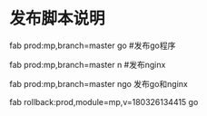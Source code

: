 # 发布脚本说明
fab prod:mp,branch=master go #发布go程序

fab prod:mp,branch=master n #发布nginx

fab prod:mp,branch=master ngo 发布go和nginx


fab rollback:prod,module=mp,v=180326134415 go